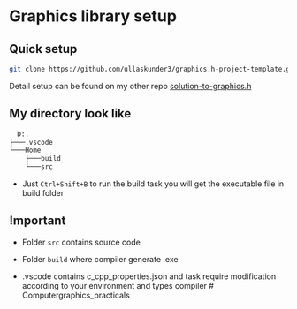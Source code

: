 # Graphics library setup 

## Quick setup

```bash
git clone https://github.com/ullaskunder3/graphics.h-project-template.git
```

Detail setup can be found on my other repo [solution-to-graphics.h](https://github.com/ullaskunder3/Solution-to-graphics.h)

## My directory look like

```cmd
  D:.
├───.vscode
└───Home
    ├───build
    └───src
```

- Just `Ctrl+Shift+B` to run the build task you will get the executable file in build folder

## !mportant

- Folder `src` contains source code

- Folder `build` where compiler generate .exe

- .vscode contains c_cpp_properties.json and task require modification according to your environment and types compiler
#   C o m p u t e r g r a p h i c s _ p r a c t i c a l s  
 